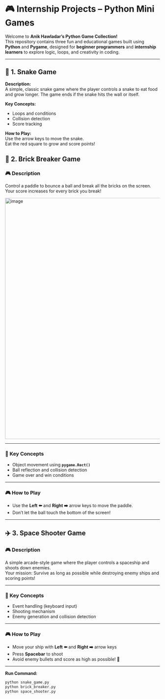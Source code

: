 # 🎮 Internship Projects – Python Mini Games

Welcome to **Anik Hawladar’s Python Game Collection!**  
This repository contains three fun and educational games built using **Python** and **Pygame**, designed for **beginner programmers** and **internship learners** to explore logic, loops, and creativity in coding.

---

## 🐍 1. Snake Game

**Description:**  
A simple, classic snake game where the player controls a snake to eat food and grow longer. The game ends if the snake hits the wall or itself.

**Key Concepts:**  
- Loops and conditions  
- Collision detection  
- Score tracking  

**How to Play:**  
Use the arrow keys to move the snake.  
Eat the red square to grow and score points!


## 🧱 2. Brick Breaker Game

### 🎮 Description
Control a paddle to bounce a ball and break all the bricks on the screen.  
Your score increases for every brick you break!

<img width="739" height="786" alt="image" src="https://github.com/user-attachments/assets/642bba51-5b74-4086-ac1e-d90c2a291694" />

---

### 🧠 Key Concepts
- Object movement using **`pygame.Rect()`**
- Ball reflection and collision detection
- Game over and win conditions

---

### 🎮 How to Play
- Use the **Left ⬅️** and **Right ➡️** arrow keys to move the paddle.  
- Don’t let the ball touch the bottom of the screen!

---

## ✈️ 3. Space Shooter Game

### 🎮 Description
A simple arcade-style game where the player controls a spaceship and shoots down enemies.  
Your mission: Survive as long as possible while destroying enemy ships and scoring points!

---

### 🧠 Key Concepts
- Event handling (keyboard input)
- Shooting mechanism
- Enemy generation and collision detection

---

### 🎮 How to Play
- Move your ship with **Left ⬅️** and **Right ➡️** arrow keys  
- Press **Spacebar** to shoot  
- Avoid enemy bullets and score as high as possible! 🚀

---

**Run Command:**  
```bash
python snake_game.py
python brick_breaker.py
python space_shooter.py
